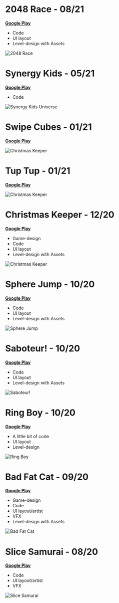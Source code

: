 # 2048 Race - 08/21

**[Google Play](https://play.google.com/store/apps/details?id=com.GrigoryMelnikov.Race2048)**
- Code
- UI layout
- Level-design with Assets

![2048 Race](./image010.png)

# Synergy Kids - 05/21

**[Google Play](https://play.google.com/store/apps/details?id=com.synergy.kidsuniverse)**
- Code

![Synergy Kids Universe](./image009.png)

# Swipe Cubes - 01/21

**[Google Play](https://play.google.com/store/apps/details?id=com.EvilepticGames.SwipeCubes)**

![Christmas Keeper](./image008.png)

# Tup Tup - 01/21

**[Google Play](https://play.google.com/store/apps/details?id=com.EvilepticGames.TupTup)**

![Christmas Keeper](./image007.png)

# Christmas Keeper - 12/20

**[Google Play](https://play.google.com/store/apps/details?id=com.ZlodeyStudios.ChristmasKeeper)**
- Game-design
- Code
- UI layout
- Level-design with Assets

![Christmas Keeper](./image006.png)

# Sphere Jump - 10/20

**[Google Play](https://play.google.com/store/apps/details?id=com.ZlodeyStudios.SphereJump)**
- Code
- UI layout
- Level-design with Assets

![Sphere Jump](./image005.png)

# Saboteur! - 10/20

**[Google Play](https://play.google.com/store/apps/details?id=com.zlodeystudios.saboteur)**
- Code
- UI layout
- Level-design with Assets

![Saboteur!](./image002.png)

# Ring Boy - 10/20

**[Google Play](https://play.google.com/store/apps/details?id=com.ZlodeyStudios.RingBoy)**
- A little bit of code
- UI layout
- Level-design

![Ring Boy](./image004.png)

# Bad Fat Cat - 09/20

**[Google Play](https://play.google.com/store/apps/details?id=com.ZlodeyStudios.BadFatCat)**
- Game-design
- Code
- UI layout/artist
- VFX
- Level-design with Assets

![Bad Fat Cat](./image003.png)

# Slice Samurai - 08/20

**[Google Play](https://play.google.com/store/apps/details?id=com.zlodey.SliceSamurai)**
- Code
- UI layout/artist
- VFX

![Slice Samurai](./image001.png)
